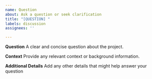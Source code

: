 ```yaml
---
name: Question
about: Ask a question or seek clarification
title: "[QUESTION] "
labels: discussion
assignees: ''

---
```


**Question**
A clear and concise question about the project.

**Context**
Provide any relevant context or background information.

**Additional Details**
Add any other details that might help answer your question

